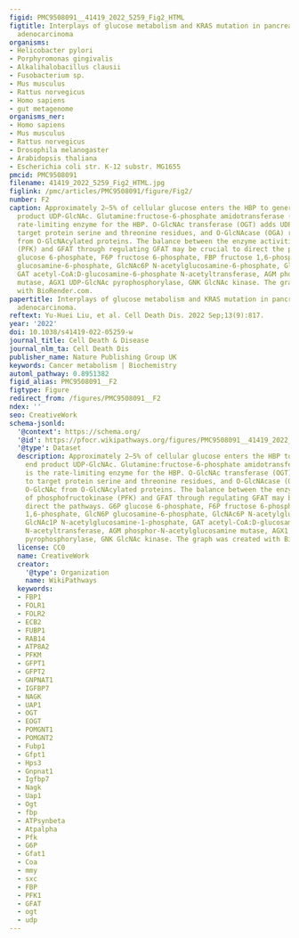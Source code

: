 ```yaml
---
figid: PMC9508091__41419_2022_5259_Fig2_HTML
figtitle: Interplays of glucose metabolism and KRAS mutation in pancreatic ductal
  adenocarcinoma
organisms:
- Helicobacter pylori
- Porphyromonas gingivalis
- Alkalihalobacillus clausii
- Fusobacterium sp.
- Mus musculus
- Rattus norvegicus
- Homo sapiens
- gut metagenome
organisms_ner:
- Homo sapiens
- Mus musculus
- Rattus norvegicus
- Drosophila melanogaster
- Arabidopsis thaliana
- Escherichia coli str. K-12 substr. MG1655
pmcid: PMC9508091
filename: 41419_2022_5259_Fig2_HTML.jpg
figlink: /pmc/articles/PMC9508091/figure/Fig2/
number: F2
caption: Approximately 2–5% of cellular glucose enters the HBP to generate the end
  product UDP-GlcNAc. Glutamine:fructose-6-phosphate amidotransferase (GFAT) is the
  rate-limiting enzyme for the HBP. O-GlcNAc transferase (OGT) adds UDP-GlcNAc to
  target protein serine and threonine residues, and O-GlcNAcase (OGA) removes O-GlcNAc
  from O-GlcNAcylated proteins. The balance between the enzyme activities of phosphofructokinase
  (PFK) and GFAT through regulating GFAT may be crucial to direct the pathways. G6P
  glucose 6-phosphate, F6P fructose 6-phosphate, FBP fructose 1,6-phosphate, GlcN6P
  glucosamine-6-phosphate, GlcNAc6P N-acetylglucosamine-6-phosphate, GlcNAc1P N-acetylglucosamine-1-phosphate,
  GAT acetyl-CoA:D-glucosamine-6-phosphate N-acetyltransferase, AGM phosphor-N-acetylglucosamine
  mutase, AGX1 UDP-GlcNAc pyrophosphorylase, GNK GlcNAc kinase. The graph was created
  with BioRender.com.
papertitle: Interplays of glucose metabolism and KRAS mutation in pancreatic ductal
  adenocarcinoma.
reftext: Yu-Huei Liu, et al. Cell Death Dis. 2022 Sep;13(9):817.
year: '2022'
doi: 10.1038/s41419-022-05259-w
journal_title: Cell Death & Disease
journal_nlm_ta: Cell Death Dis
publisher_name: Nature Publishing Group UK
keywords: Cancer metabolism | Biochemistry
automl_pathway: 0.8951382
figid_alias: PMC9508091__F2
figtype: Figure
redirect_from: /figures/PMC9508091__F2
ndex: ''
seo: CreativeWork
schema-jsonld:
  '@context': https://schema.org/
  '@id': https://pfocr.wikipathways.org/figures/PMC9508091__41419_2022_5259_Fig2_HTML.html
  '@type': Dataset
  description: Approximately 2–5% of cellular glucose enters the HBP to generate the
    end product UDP-GlcNAc. Glutamine:fructose-6-phosphate amidotransferase (GFAT)
    is the rate-limiting enzyme for the HBP. O-GlcNAc transferase (OGT) adds UDP-GlcNAc
    to target protein serine and threonine residues, and O-GlcNAcase (OGA) removes
    O-GlcNAc from O-GlcNAcylated proteins. The balance between the enzyme activities
    of phosphofructokinase (PFK) and GFAT through regulating GFAT may be crucial to
    direct the pathways. G6P glucose 6-phosphate, F6P fructose 6-phosphate, FBP fructose
    1,6-phosphate, GlcN6P glucosamine-6-phosphate, GlcNAc6P N-acetylglucosamine-6-phosphate,
    GlcNAc1P N-acetylglucosamine-1-phosphate, GAT acetyl-CoA:D-glucosamine-6-phosphate
    N-acetyltransferase, AGM phosphor-N-acetylglucosamine mutase, AGX1 UDP-GlcNAc
    pyrophosphorylase, GNK GlcNAc kinase. The graph was created with BioRender.com.
  license: CC0
  name: CreativeWork
  creator:
    '@type': Organization
    name: WikiPathways
  keywords:
  - FBP1
  - FOLR1
  - FOLR2
  - ECB2
  - FUBP1
  - RAB14
  - ATP8A2
  - PFKM
  - GFPT1
  - GFPT2
  - GNPNAT1
  - IGFBP7
  - NAGK
  - UAP1
  - OGT
  - EOGT
  - POMGNT1
  - POMGNT2
  - Fubp1
  - Gfpt1
  - Hps3
  - Gnpnat1
  - Igfbp7
  - Nagk
  - Uap1
  - Ogt
  - fbp
  - ATPsynbeta
  - Atpalpha
  - Pfk
  - G6P
  - Gfat1
  - Coa
  - mmy
  - sxc
  - FBP
  - PFK1
  - GFAT
  - ogt
  - udp
---
```

